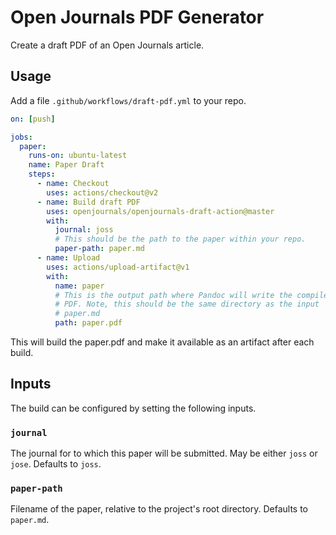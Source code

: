 Open Journals PDF Generator
===========================

Create a draft PDF of an Open Journals article.

Usage
-----

Add a file `.github/workflows/draft-pdf.yml` to your repo.

``` yaml
on: [push]

jobs:
  paper:
    runs-on: ubuntu-latest
    name: Paper Draft
    steps:
      - name: Checkout
        uses: actions/checkout@v2
      - name: Build draft PDF
        uses: openjournals/openjournals-draft-action@master
        with:
          journal: joss
          # This should be the path to the paper within your repo.
          paper-path: paper.md
      - name: Upload
        uses: actions/upload-artifact@v1
        with:
          name: paper
          # This is the output path where Pandoc will write the compiled
          # PDF. Note, this should be the same directory as the input
          # paper.md
          path: paper.pdf
```

This will build the paper.pdf and make it available as an artifact
after each build.

Inputs
------

The build can be configured by setting the following inputs.

### `journal`

The journal for to which this paper will be submitted. May be
either `joss` or `jose`. Defaults to `joss`.

### `paper-path`

Filename of the paper, relative to the project's root directory.
Defaults to `paper.md`.



